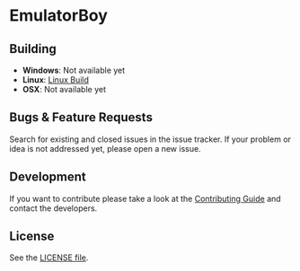 EmulatorBoy
==============

## Building

* __Windows__: Not available yet 
* __Linux__: [Linux Build](https://github.com/starfleetcadet75/EmulatorBoy/wiki/Building-on-Linux)
* __OSX__: Not available yet

## Bugs & Feature Requests

Search for existing and closed issues in the issue tracker. If your problem or idea is not addressed yet,
please open a new issue.

## Development

If you want to contribute please take a look at the [Contributing Guide](.github/CONTRIBUTING.md) and
contact the developers.

## License

See the [LICENSE file](LICENSE).
